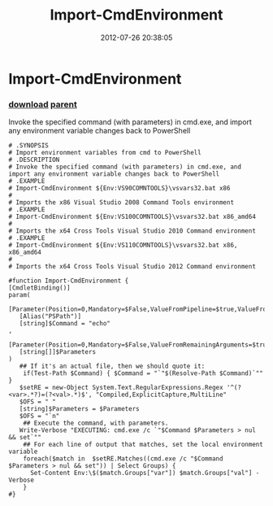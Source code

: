 ﻿---
pid:            3547
parent:         1929
children:       
poster:         Joel Bennett
title:          Import-CmdEnvironment
date:           2012-07-26 20:38:05
description:    Invoke the specified command (with parameters) in cmd.exe, and import any environment variable changes back to PowerShell
format:         posh
---

# Import-CmdEnvironment

### [download](3547.ps1) [parent](1929.md) 

Invoke the specified command (with parameters) in cmd.exe, and import any environment variable changes back to PowerShell

```posh
# .SYNOPSIS
# Import environment variables from cmd to PowerShell
# .DESCRIPTION
# Invoke the specified command (with parameters) in cmd.exe, and import any environment variable changes back to PowerShell
# .EXAMPLE
# Import-CmdEnvironment ${Env:VS90COMNTOOLS}\vsvars32.bat x86
#
# Imports the x86 Visual Studio 2008 Command Tools environment
# .EXAMPLE
# Import-CmdEnvironment ${Env:VS100COMNTOOLS}\vsvars32.bat x86_amd64
# 
# Imports the x64 Cross Tools Visual Studio 2010 Command environment
# .EXAMPLE
# Import-CmdEnvironment ${Env:VS110COMNTOOLS}\vsvars32.bat x86, x86_amd64
# 
# Imports the x64 Cross Tools Visual Studio 2012 Command environment

#function Import-CmdEnvironment {
[CmdletBinding()]
param(
   [Parameter(Position=0,Mandatory=$False,ValueFromPipeline=$true,ValueFromPipelineByPropertyName=$true)]
   [Alias("PSPath")]
   [string]$Command = "echo"
,
   [Parameter(Position=0,Mandatory=$False,ValueFromRemainingArguments=$true,ValueFromPipelineByPropertyName=$true)]
   [string[]]$Parameters
)
   ## If it's an actual file, then we should quote it:
	if(Test-Path $Command) { $Command = "`"$(Resolve-Path $Command)`"" }
   $setRE = new-Object System.Text.RegularExpressions.Regex '^(?<var>.*?)=(?<val>.*)$', "Compiled,ExplicitCapture,MultiLine"
   $OFS = " "
   [string]$Parameters = $Parameters
   $OFS = "`n"
	## Execute the command, with parameters.
   Write-Verbose "EXECUTING: cmd.exe /c `"$Command $Parameters > nul && set`""
	## For each line of output that matches, set the local environment variable
	foreach($match in  $setRE.Matches((cmd.exe /c "$Command $Parameters > nul && set")) | Select Groups) {
      Set-Content Env:\$($match.Groups["var"]) $match.Groups["val"] -Verbose
	}
#}
```
